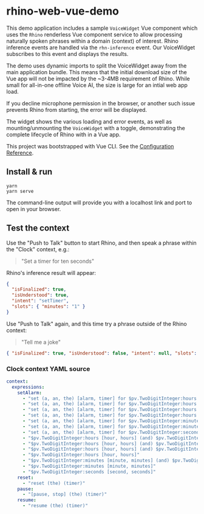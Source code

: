 # rhino-web-vue-demo

This demo application includes a sample `VoiceWidget` Vue component which uses the `Rhino` renderless Vue component service to allow processing naturally spoken phrases within a domain (context) of interest. Rhino inference events are handled via the `rhn-inference` event. Our VoiceWidget subscribes to this event and displays the results.

The demo uses dynamic imports to split the VoiceWidget away from the main application bundle. This means that the initial download size of the Vue app will not be impacted by the ~3-4MB requirement of Rhino. While small for all-in-one offline Voice AI, the size is large for an intial web app load.

If you decline microphone permission in the browser, or another such issue prevents Rhino from starting, the error will be displayed.

The widget shows the various loading and error events, as well as mounting/unmounting the `VoiceWidget` with a toggle, demonstrating the complete lifecycle of Rhino with in a Vue app.

This project was bootstrapped with Vue CLI. See the [Configuration Reference](https://cli.vuejs.org/config/).

## Install & run

```
yarn
yarn serve
```

The command-line output will provide you with a localhost link and port to open in your browser.

## Test the context

Use the "Push to Talk" button to start Rhino, and then speak a phrase within the "Clock" context, e.g.:

> "Set a timer for ten seconds"

Rhino's inference result will appear:

```json
{
  "isFinalized": true,
  "isUnderstood": true,
  "intent": "setTimer",
  "slots": { "minutes": "1" }
}
```

Use "Push to Talk" again, and this time try a phrase outside of the Rhino context:

> "Tell me a joke"

```json
{ "isFinalized": true, "isUnderstood": false, "intent": null, "slots": {} }
```

### Clock context YAML source

```yaml
context:
  expressions:
    setAlarm:
      - "set (a, an, the) [alarm, timer] for $pv.TwoDigitInteger:hours [hour, hours] (and) $pv.TwoDigitInteger:minutes [minute, minutes] (and) $pv.TwoDigitInteger:seconds [second, seconds]"
      - "set (a, an, the) [alarm, timer] for $pv.TwoDigitInteger:hours [hour, hours] (and) $pv.TwoDigitInteger:minutes [minute, minutes]"
      - "set (a, an, the) [alarm, timer] for $pv.TwoDigitInteger:hours [hour, hours] (and) $pv.TwoDigitInteger:seconds [second, seconds]"
      - "set (a, an, the) [alarm, timer] for $pv.TwoDigitInteger:hours [hour, hours]"
      - "set (a, an, the) [alarm, timer] for $pv.TwoDigitInteger:minutes [minute, minutes] (and) $pv.TwoDigitInteger:seconds [second, seconds]"
      - "set (a, an, the) [alarm, timer] for $pv.TwoDigitInteger:minutes [minute, minutes]"
      - "set (a, an, the) [alarm, timer] for $pv.TwoDigitInteger:seconds [second, seconds]"
      - "$pv.TwoDigitInteger:hours [hour, hours] (and) $pv.TwoDigitInteger:minutes [minute, minutes] (and) $pv.TwoDigitInteger:seconds [second, seconds]"
      - "$pv.TwoDigitInteger:hours [hour, hours] (and) $pv.TwoDigitInteger:minutes [minute, minutes]"
      - "$pv.TwoDigitInteger:hours [hour, hours] (and) $pv.TwoDigitInteger:seconds [second, seconds]"
      - "$pv.TwoDigitInteger:hours [hour, hours]"
      - "$pv.TwoDigitInteger:minutes [minute, minutes] (and) $pv.TwoDigitInteger:seconds [second, seconds]"
      - "$pv.TwoDigitInteger:minutes [minute, minutes]"
      - "$pv.TwoDigitInteger:seconds [second, seconds]"
    reset:
      - "reset (the) (timer)"
    pause:
      - "[pause, stop] (the) (timer)"
    resume:
      - "resume (the) (timer)"
```